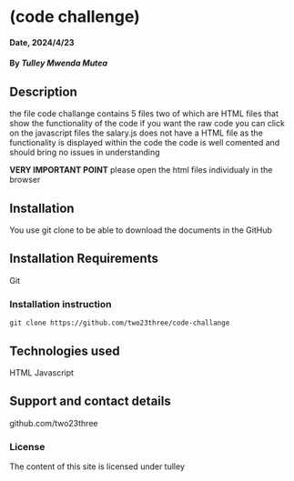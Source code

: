 # (code challenge)

#### Date, 2024/4/23

#### By *Tulley Mwenda Mutea*

## Description
the file code challange contains 5 files two of which are HTML files that show the functionality of the code if you want the raw code you can click on the javascript files
the salary.js does not have a HTML file as the functionality is displayed within the code
the code is well comented and should bring no issues in understanding

**VERY IMPORTANT POINT**
please open the html files individualy in the browser

## Installation
You use git clone to be able to download the documents in the GitHub

## Installation Requirements
Git

### Installation instruction
```
git clone https://github.com/two23three/code-challange

```


## Technologies used
HTML
Javascript


## Support and contact details
github.com/two23three

### License
The content of this site is licensed under tulley

